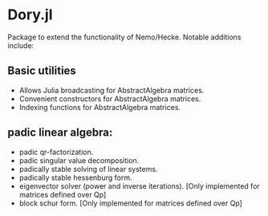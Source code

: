 
# Dory.jl

Package to extend the functionality of Nemo/Hecke. Notable additions include:

## Basic utilities
- Allows Julia broadcasting for AbstractAlgebra matrices.
- Convenient constructors for AbstractAlgebra matrices.
- Indexing functions for AbstractAlgebra matrices.

## padic linear algebra:
- padic qr-factorization.
- padic singular value decomposition.
- padically stable solving of linear systems.
- padically stable hessenburg form.
- eigenvector solver (power and inverse iterations). [Only implemented for matrices defined over Qp]
- block schur form. [Only implemented for matrices defined over Qp]
